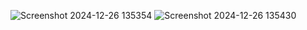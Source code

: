 ![Screenshot 2024-12-26 135354](https://github.com/user-attachments/assets/1dee2791-8718-4931-9c65-e1bc60376d33)
![Screenshot 2024-12-26 135430](https://github.com/user-attachments/assets/ce9d5f23-94e8-472a-a1f7-5b86b681c8ff)
